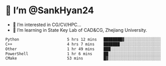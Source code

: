 # 👋 I’m @SankHyan24

- 👀 I’m interested in CG/CV/HPC...
- 🌱 I’m learning in State Key Lab of CAD&CG, Zhejiang University.

<!---
SankHyan24/SankHyan24 is a ✨ special ✨ repository because its `README.md` (this file) appears on your GitHub profile.
You can click the Preview link to take a look at your changes.
--->
<!--START_SECTION:waka-->

```txt
Python                     5 hrs 12 mins   ████████▓░░░░░░░░░░░░░░░░   35.30 %
C++                        4 hrs 7 mins    ███████░░░░░░░░░░░░░░░░░░   27.97 %
Other                      1 hr 49 mins    ███░░░░░░░░░░░░░░░░░░░░░░   12.35 %
PowerShell                 1 hr 6 mins     ██░░░░░░░░░░░░░░░░░░░░░░░   07.54 %
CMake                      53 mins         █▓░░░░░░░░░░░░░░░░░░░░░░░   06.06 %
```

<!--END_SECTION:waka-->

